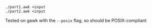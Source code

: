 ```
./part1.awk <input
./part2.awk <input
```
Tested on gawk with the `--posix` flag, so should be POSIX-compliant